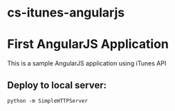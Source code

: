 # cs-itunes-angularjs

First AngularJS Application
===

This is a sample AngularJS application using iTunes API

## Deploy to local server:

    python -m SimpleHTTPServer

